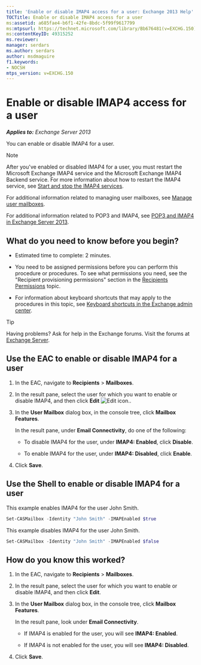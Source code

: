 ```yaml
---
title: 'Enable or disable IMAP4 access for a user: Exchange 2013 Help'
TOCTitle: Enable or disable IMAP4 access for a user
ms:assetid: a685fae4-b6f1-42fe-8bdc-5f99f9617799
ms:mtpsurl: https://technet.microsoft.com/library/Bb676481(v=EXCHG.150)
ms:contentKeyID: 49315252
ms.reviewer: 
manager: serdars
ms.author: serdars
author: msdmaguire
f1.keywords:
- NOCSH
mtps_version: v=EXCHG.150
---
```


# Enable or disable IMAP4 access for a user

_**Applies to:** Exchange Server 2013_

You can enable or disable IMAP4 for a user.

> [!NOTE]
> After you've enabled or disabled IMAP4 for a user, you must restart the Microsoft Exchange IMAP4 service and the Microsoft Exchange IMAP4 Backend service. For more information about how to restart the IMAP4 service, see <A href="start-and-stop-the-imap4-services-exchange-2013-help.md">Start and stop the IMAP4 services</A>.

For additional information related to managing user mailboxes, see [Manage user mailboxes](../ExchangeOnline/recipients-in-exchange-online/manage-user-mailboxes/manage-user-mailboxes.md).

For additional information related to POP3 and IMAP4, see [POP3 and IMAP4 in Exchange Server 2013](pop3-and-imap4-in-exchange-server-2013-exchange-2013-help.md).

## What do you need to know before you begin?

- Estimated time to complete: 2 minutes.

- You need to be assigned permissions before you can perform this procedure or procedures. To see what permissions you need, see the "Recipient provisioning permissions" section in the [Recipients Permissions](recipients-permissions-exchange-2013-help.md) topic.

- For information about keyboard shortcuts that may apply to the procedures in this topic, see [Keyboard shortcuts in the Exchange admin center](keyboard-shortcuts-in-the-exchange-admin-center-2013-help.md).

> [!TIP]
> Having problems? Ask for help in the Exchange forums. Visit the forums at [Exchange Server](https://social.technet.microsoft.com/forums/office/home?category=exchangeserver).

## Use the EAC to enable or disable IMAP4 for a user

1. In the EAC, navigate to **Recipients** \> **Mailboxes**.

2. In the result pane, select the user for which you want to enable or disable IMAP4, and then click **Edit** ![Edit icon.](images/JJ218640.6f53ccb2-1f13-4c02-bea0-30690e6ea71d(EXCHG.150).gif "Edit icon").

3. In the **User Mailbox** dialog box, in the console tree, click **Mailbox Features**.

   In the result pane, under **Email Connectivity**, do one of the following:

   - To disable IMAP4 for the user, under **IMAP4: Enabled**, click **Disable**.

   - To enable IMAP4 for the user, under **IMAP4: Disabled**, click **Enable**.

4. Click **Save**.

## Use the Shell to enable or disable IMAP4 for a user

This example enables IMAP4 for the user John Smith.

```powershell
Set-CASMailbox -Identity "John Smith" -IMAPEnabled $true
```

This example disables IMAP4 for the user John Smith.

```powershell
Set-CASMailbox -Identity "John Smith" -IMAPEnabled $false
```

## How do you know this worked?

1. In the EAC, navigate to **Recipients** \> **Mailboxes**.

2. In the result pane, select the user for which you want to enable or disable IMAP4, and then click **Edit**.

3. In the **User Mailbox** dialog box, in the console tree, click **Mailbox Features**.

   In the result pane, look under **Email Connectivity**.

   - If IMAP4 is enabled for the user, you will see **IMAP4: Enabled**.

   - If IMAP4 is not enabled for the user, you will see **IMAP4: Disabled**.

4. Click **Save**.